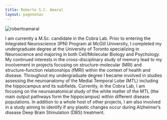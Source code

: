 ```yaml
---
title: Roberto S.C. Amaral
layout: pagenonav
---
```


![robertoamaral](https://avatars2.githubusercontent.com/u/6662973?v=2&s=400)

I am currently a M.Sc. candidate in the Cobra Lab.  Prior to entering the Integrated Neuroscience (IPN) Program at McGill University, I completed my undergraduate degree at the University of Toronto specializing in Neuroscience and majoring in both Cell/Molecular Biology and Psychology.  My continued interests in the cross-disciplinary study of memory lead to my involvement in projects focusing on structure-molecular (MRI) and structure-function relationships (fMRI) within the context of health and disease.  Throughout my undergraduate degree I became involved in studies assessing the neuroanatomy of the Medial Temporal Lobe (MTL) including the hippocampus and its subfields.  Currently, in the Cobra Lab, I am focusing on the neuroanatomical study of the white matter of the MTL (the main output pathways form the hippocampus) within different disease populations. In addition to a whole host of other projects, I am also involved in a study aiming to identify if any plastic changes occur during Alzheimer’s disease Deep Brain Stimulation (DBS) treatment.
